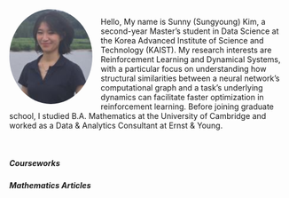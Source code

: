 <img align="left" src="./homepage_photo.JPG" width="150" style="border-radius:50%; margin-right:15px;" />

Hello, My name is Sunny (Sungyoung) Kim, a second-year Master’s student in Data Science at the Korea Advanced Institute of Science and Technology (KAIST). 
My research interests are Reinforcement Learning and Dynamical Systems, with a particular focus on understanding how structural similarities between a neural network’s computational graph and a task’s underlying dynamics can facilitate faster optimization in reinforcement learning. 
Before joining graduate school, I studied B.A. Mathematics at the University of Cambridge and worked as a Data & Analytics Consultant at Ernst & Young.

<br clear="left"/>

##### Courseworks

##### Mathematics Articles







